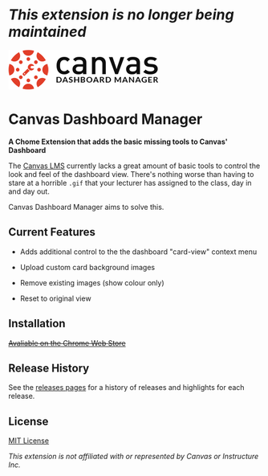 # *This extension is no longer being maintained*

![](https://github.com/webbzac/Canvas-Dashboard-Manager/blob/master/git-assets/cdbm_logo-small.png?raw=true)
# Canvas Dashboard Manager
**A Chome Extension that adds the basic missing tools to Canvas' Dashboard**

The [Canvas LMS](https://www.canvaslms.com/) currently lacks a great amount of basic tools to control the look and feel of the dashboard view. There's nothing worse than having to stare at a horrible `.gif` that your lecturer has assigned to the class, day in and day out.

Canvas Dashboard Manager aims to solve this.

## Current Features

* Adds additional control to the the dashboard "card-view" context menu

* Upload custom card background images

* Remove existing images (show colour only)

* Reset to original view

## Installation

~~[Avaliable on the Chrome Web Store](https://chrome.google.com/webstore/detail/canvas-dashboard-manager/bckjdddllidjailfhfoepmlcfpagdajh)~~

## Release History

See the [releases pages](https://github.com/webbzac/Canvas-Dashboard-Manager/releases) for a history of releases and highlights for each release.

## License

[MIT License](https://github.com/webbzac/Canvas-Dashboard-Manager/blob/master/LICENSE)

*This extension is not affiliated with or represented by Canvas or Instructure Inc.*
 
